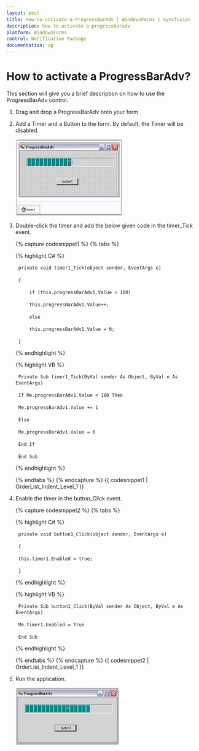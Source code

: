 ```yaml
---
layout: post
title: How-to-activate-a-ProgressBarAdv | WindowsForms | Syncfusion
description: how to activate a progressbaradv
platform: WindowsForms
control: Notification Package 
documentation: ug
---
```


# How to activate a ProgressBarAdv?

This section will give you a brief description on how to use the ProgressBarAdv control.

1. Drag and drop a ProgressBarAdv onto your form.
2. Add a Timer and a Button to the form. By default, the Timer will be disabled.

   ![](Overview_images/Overview_img27.jpeg) 


3. Double-click the timer and add the below given code in the timer_Tick event.

   {% capture codesnippet1 %}
   {% tabs %}

   {% highlight C# %}

        private void timer1_Tick(object sender, EventArgs e)
		
		{
		
		    if (this.progressBarAdv1.Value < 100)
			
			this.progressBarAdv1.Value++;
			
			else
			
			this.progressBarAdv1.Value = 0;
			
		}

	{% endhighlight %}

	{% highlight VB %}
        
		Private Sub timer1_Tick(ByVal sender As Object, ByVal e As EventArgs)
		
		If Me.progressBarAdv1.Value < 100 Then
		
		Me.progressBarAdv1.Value += 1
		
		Else
		
		Me.progressBarAdv1.Value = 0
		
		End If
		
		End Sub

   {% endhighlight %}

   {% endtabs %}
   {% endcapture %}
   {{ codesnippet1 | OrderList_Indent_Level_1 }}

4. Enable the timer in the button_Click event.

   {% capture codesnippet2 %}​
   {% tabs %}

   {% highlight C# %}


        private void button1_Click(object sender, EventArgs e)
		
		{
		
		this.timer1.Enabled = true;
		
		}

    {% endhighlight %}

	{% highlight VB %}
   
        Private Sub button1_Click(ByVal sender As Object, ByVal e As EventArgs)
		
		Me.timer1.Enabled = True
		
		End Sub

   {% endhighlight %}

   {% endtabs %}
   {% endcapture %}
   {{ codesnippet2 | OrderList_Indent_Level_1 }}

5. Run the application.

   ![](Overview_images/Overview_img28.jpeg) 



